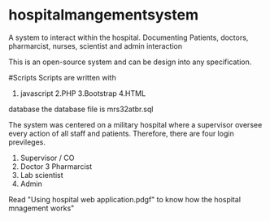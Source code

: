 # hospitalmangementsystem
A system to interact within the hospital. Documenting Patients, doctors, pharmarcist, nurses, scientist and admin interaction

This is an open-source system and can be design into any specification.

#Scripts
Scripts are written with
1. javascript
2.PHP
3.Bootstrap
4.HTML

database
the database file is mrs32atbr.sql

The system was centered on a military hospital where a supervisor oversee every action of all staff and patients. Therefore, there are four login previleges.

1. Supervisor / CO
2. Doctor
3 Pharmarcist 
4. Lab scientist
5. Admin

Read "Using hospital web application.pdgf" to know how the hospital mnagement  works"
